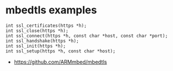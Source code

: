 # mbedtls examples

    int ssl_certificates(https *h);
    int ssl_close(https *h);
    int ssl_connect(https *h, const char *host, const char *port);
    int ssl_handshake(https *h);
    int ssl_init(https *h);
    int ssl_setup(https *h, const char *host);

- https://github.com/ARMmbed/mbedtls